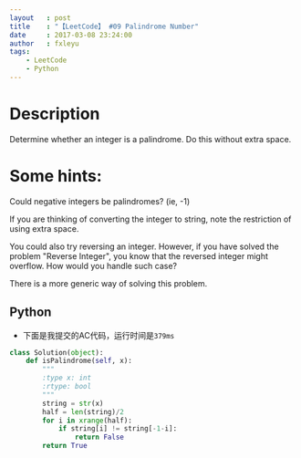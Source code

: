 ```yaml
---
layout   : post
title    : "【LeetCode】 #09 Palindrome Number"
date     : 2017-03-08 23:24:00
author   : fxleyu
tags:
    - LeetCode
    - Python
---
```

# Description
Determine whether an integer is a palindrome. Do this without extra space.

# Some hints:
Could negative integers be palindromes? (ie, -1)

If you are thinking of converting the integer to string, note the restriction of using extra space.

You could also try reversing an integer. However, if you have solved the problem "Reverse Integer", you know that the reversed integer might overflow. How would you handle such case?

There is a more generic way of solving this problem.

## Python
- 下面是我提交的AC代码，运行时间是`379ms`

```python
class Solution(object):
    def isPalindrome(self, x):
        """
        :type x: int
        :rtype: bool
        """
        string = str(x)
        half = len(string)/2
        for i in xrange(half):
            if string[i] != string[-1-i]:
                return False
        return True
```
